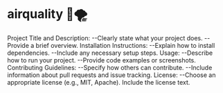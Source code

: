 # airquality 💨🌪️
Project Title and Description:
--Clearly state what your project does.
--Provide a brief overview.
Installation Instructions:
--Explain how to install dependencies.
--Include any necessary setup steps.
Usage:
--Describe how to run your project.
--Provide code examples or screenshots.
Contributing Guidelines:
--Specify how others can contribute.
--Include information about pull requests and issue tracking.
License:
--Choose an appropriate license (e.g., MIT, Apache).
Include the license text.
